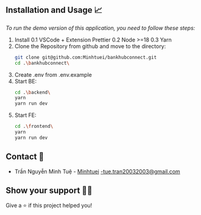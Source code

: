 ## Installation and Usage 📈

_To run the demo version of this application, you need to follow these steps:_

1. Install 0.1 VSCode + Extension Prettier 0.2 Node >=18 0.3 Yarn
2. Clone the Repository from github and move to the directory:
    ```sh
    git clone git@github.com:Minhtuei/bankhubconnect.git
    cd .\bankhubconnect\
    ```
3. Create .env from .env.example
4. Start BE:
    ```sh
    cd .\backend\
    yarn
    yarn run dev
    ```
5. Start FE:
    ```sh
    cd .\frontend\
    yarn
    yarn run dev
    ```
## Contact 📧

-   Trần Nguyễn Minh Tuệ - [Minhtuei](https://github.com/Minhtuei) -tue.tran20032003@gmail.com

## Show your support 👨‍🚀

Give a ⭐️ if this project helped you!
